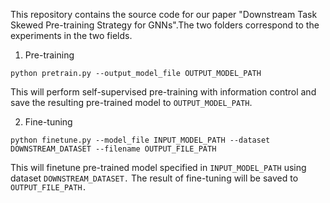 This repository contains the source code for our paper "Downstream Task Skewed Pre-training Strategy for
GNNs".The two folders correspond to the experiments in the two fields.
1. Pre-training
```
python pretrain.py --output_model_file OUTPUT_MODEL_PATH
```
This will perform self-supervised pre-training with information control and save the resulting pre-trained model to `OUTPUT_MODEL_PATH`.

2. Fine-tuning
```
python finetune.py --model_file INPUT_MODEL_PATH --dataset DOWNSTREAM_DATASET --filename OUTPUT_FILE_PATH
```
This will finetune pre-trained model specified in `INPUT_MODEL_PATH` using dataset `DOWNSTREAM_DATASET.` The result of fine-tuning will be saved to `OUTPUT_FILE_PATH.`